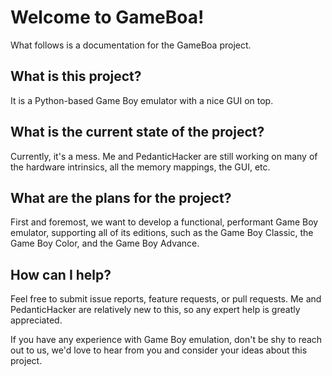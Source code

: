 # Welcome to GameBoa!
What follows is a documentation for the GameBoa project.

## What is this project?
It is a Python-based Game Boy emulator with a nice GUI on top.

## What is the current state of the project?
Currently, it's a mess. Me and PedanticHacker are still working on many
of the hardware intrinsics, all the memory mappings, the GUI, etc.

## What are the plans for the project?
First and foremost, we want to develop a functional, performant Game Boy
emulator, supporting all of its editions, such as the Game Boy Classic,
the Game Boy Color, and the Game Boy Advance.

## How can I help?
Feel free to submit issue reports, feature requests, or pull requests.
Me and PedanticHacker are relatively new to this, so any expert help is
greatly appreciated.

If you have any experience with Game Boy emulation, don't be shy to
reach out to us, we'd love to hear from you and consider your ideas
about this project.
